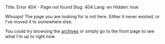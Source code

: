 Title: Error 404 - Page not found
Slug: 404
Lang: en
Hidden: true

Whoops! The page you are looking for is not here. Either it never existed, or I've  moved it to somewhere else.

You could try browsing the [archives](/s/archives/) or simply go to the front page to see what I'm up to right now.